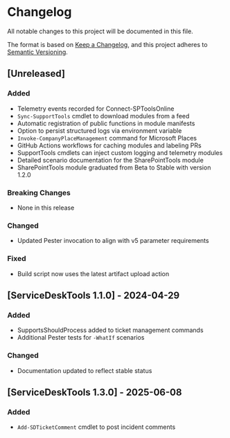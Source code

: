 # Changelog

All notable changes to this project will be documented in this file.

The format is based on [Keep a Changelog](https://keepachangelog.com/en/1.0.0/), and this project adheres to [Semantic Versioning](https://semver.org/spec/v2.0.0.html).

## [Unreleased]
### Added
- Telemetry events recorded for Connect-SPToolsOnline
- `Sync-SupportTools` cmdlet to download modules from a feed
- Automatic registration of public functions in module manifests
- Option to persist structured logs via environment variable
- `Invoke-CompanyPlaceManagement` command for Microsoft Places
- GitHub Actions workflows for caching modules and labeling PRs
- SupportTools cmdlets can inject custom logging and telemetry modules
- Detailed scenario documentation for the SharePointTools module
- SharePointTools module graduated from Beta to Stable with version 1.2.0
### Breaking Changes
- None in this release

### Changed
- Updated Pester invocation to align with v5 parameter requirements

### Fixed
- Build script now uses the latest artifact upload action

## [ServiceDeskTools 1.1.0] - 2024-04-29
### Added
- SupportsShouldProcess added to ticket management commands
- Additional Pester tests for `-WhatIf` scenarios
### Changed
- Documentation updated to reflect stable status

## [ServiceDeskTools 1.3.0] - 2025-06-08
### Added
- `Add-SDTicketComment` cmdlet to post incident comments

